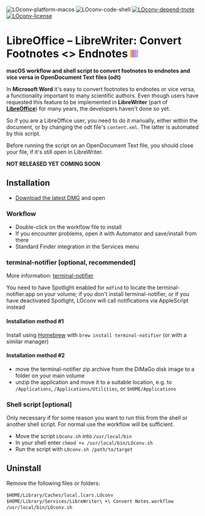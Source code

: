 ![LOconv-platform-macos](https://img.shields.io/badge/platform-macOS-lightgrey.svg)
![LOconv-code-shell](https://img.shields.io/badge/code-shell-yellow.svg)
[![LOconv-depend-tnote](https://img.shields.io/badge/dependency-terminal--notifier%201.7.1-green.svg)](https://github.com/alloy/terminal-notifier)
[![LOconv-license](http://img.shields.io/badge/license-MIT+-blue.svg)](https://github.com/JayBrown/LOconv/blob/master/license.md)

# LibreOffice – LibreWriter: Convert Footnotes <> Endnotes <img src="https://github.com/JayBrown/LOconv/blob/master/img/jb-img.png" height="20px"/>
**macOS workflow and shell script to convert footnotes to endnotes and vice versa in OpenDocument Text files (odt)**

In **Microsoft Word** it's easy to convert footnotes to endnotes or vice versa, a functionality important to many scientific authors. Even though users have requested this feature to be implemented in **LibreWriter** (part of [**LibreOffice**](http://www.libreoffice.org)) for many years, the developers haven't done so yet.

So if you are a LibreOffice user, you need to do it manually, either within the document, or by changing the odt file's `content.xml`. The latter is automated by this script.

Before running the script on an OpenDocument Text file, you should close your file, if it's still open in LibreWriter.

**NOT RELEASED YET**
**COMING SOON**

## Installation
* [Download the latest DMG](https://github.com/JayBrown/LOconv/releases) and open

### Workflow
* Double-click on the workflow file to install
* If you encounter problems, open it with Automator and save/install from there
* Standard Finder integration in the Services menu

### terminal-notifier [optional, recommended]
More information: [terminal-notifier](https://github.com/alloy/terminal-notifier)

You need to have Spotlight enabled for `mdfind` to locate the terminal-notifier.app on your volume; if you don't install terminal-notifier, or if you have deactivated Spotlight, LOconv will call notifications via AppleScript instead

#### Installation method #1
Install using [Homebrew](http://brew.sh) with `brew install terminal-notifier` (or with a similar manager)

#### Installation method #2
* move the terminal-notifier zip archive from the DiMaGo disk image to a folder on your main volume
* unzip the application and move it to a suitable location, e.g. to `/Applications`, `/Applications/Utilities`, or `$HOME/Applications`

### Shell script [optional]
Only necessary if for some reason you want to run this from the shell or another shell script. For normal use the workflow will be sufficient.

* Move the script `LOconv.sh` into `/usr/local/bin`
* In your shell enter `chmod +x /usr/local/bin/LOconv.sh`
* Run the script with `LOconv.sh /path/to/target`

## Uninstall
Remove the following files or folders:

```
$HOME/Library/Caches/local.lcars.LOconv
$HOME/Library/Services/LibreWriter\ ➤\ Convert Notes.workflow
/usr/local/bin/LOconv.sh
```
